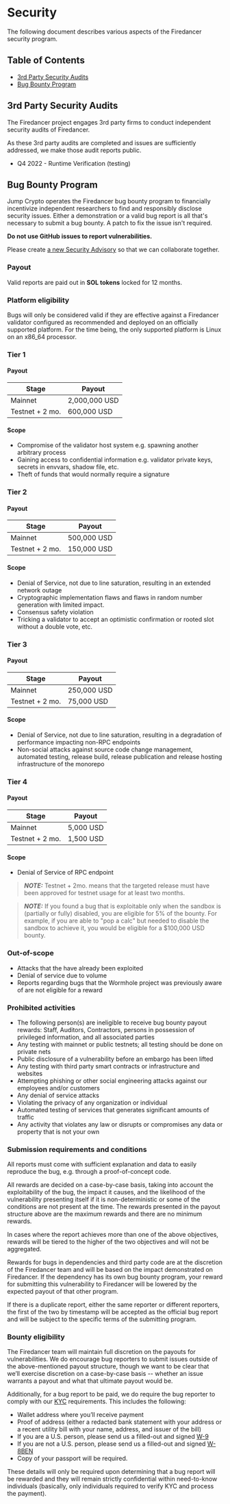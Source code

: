 # Security

The following document describes various aspects of the Firedancer security program.

## Table of Contents

- [3rd Party Security Audits](#3rd-Party-Security-Audits)
- [Bug Bounty Program](#Bug-Bounty-Program)


## 3rd Party Security Audits

The Firedancer project engages 3rd party firms to conduct independent security audits of Firedancer.

As these 3rd party audits are completed and issues are sufficiently addressed, we make those audit reports public.

- Q4 2022 - Runtime Verification (testing)

## Bug Bounty Program

Jump Crypto operates the Firedancer bug bounty program to financially incentivize independent researchers to find and responsibly disclose security issues.
Either a demonstration or a valid bug report is all that's necessary to submit a bug bounty.
A patch to fix the issue isn't required.

**Do not use GitHub issues to report vulnerabilities.**

Please create [a new Security Advisory](https://github.com/firedancer-io/firedancer/security/advisories/new) so that we can collaborate together.

### Payout
Valid reports are paid out in **SOL tokens** locked for 12 months.

### Platform eligibility
Bugs will only be considered valid if they are effective against a Firedancer validator configured as recommended and deployed on an officially supported platform. For the time being, the only supported platform is Linux on an x86_64 processor.

### Tier 1
#### Payout
| Stage           | Payout        |
| -----           | -----         |
| Mainnet         | 2,000,000 USD |
| Testnet + 2 mo. | 600,000 USD   |

#### Scope
* Compromise of the validator host system e.g. spawning another arbitrary process
* Gaining access to confidential information e.g. validator private keys, secrets in envvars, shadow file, etc.
* Theft of funds that would normally require a signature

### Tier 2
#### Payout
| Stage           | Payout        |
| -----           | -----         |
| Mainnet         | 500,000 USD   |
| Testnet + 2 mo. | 150,000 USD   |

#### Scope
* Denial of Service, not due to line saturation, resulting in an extended network outage
* Cryptographic implementation flaws and flaws in random number generation with limited impact.
* Consensus safety violation
* Tricking a validator to accept an optimistic confirmation or rooted slot without a double vote, etc.

### Tier 3
#### Payout
| Stage           | Payout        |
| -----           | -----         |
| Mainnet         | 250,000 USD   |
| Testnet + 2 mo. | 75,000 USD    |

#### Scope
* Denial of Service, not due to line saturation, resulting in a degradation of performance impacting non-RPC endpoints
* Non-social attacks against source code change management, automated testing, release build, release publication and release hosting infrastructure of the monorepo

### Tier 4
#### Payout
| Stage           | Payout        |
| -----           | -----         |
| Mainnet         | 5,000 USD     |
| Testnet + 2 mo. | 1,500 USD     |

#### Scope
* Denial of Service of RPC endpoint

> **_NOTE:_** Testnet + 2mo. means that the targeted release must have been approved for testnet usage for at least two months.

> **_NOTE:_** If you found a bug that is exploitable only when the sandbox is (partially or fully) disabled, you are eligible for 5% of the bounty. For example, if you are able to "pop a calc" but needed to disable the sandbox to achieve it, you would be eligible for a $100,000 USD bounty.

### Out-of-scope
* Attacks that the have already been exploited
* Denial of service due to volume
* Reports regarding bugs that the Wormhole project was previously aware of are not eligible for a reward

### Prohibited activities
* The following person(s) are ineligible to receive bug bounty payout rewards: Staff, Auditors, Contractors, persons in possession of privileged information, and all associated parties
* Any testing with mainnet or public testnets; all testing should be done on private nets
* Public disclosure of a vulnerability before an embargo has been lifted
* Any testing with third party smart contracts or infrastructure and websites
* Attempting phishing or other social engineering attacks against our employees and/or customers
* Any denial of service attacks
* Violating the privacy of any organization or individual
* Automated testing of services that generates significant amounts of traffic
* Any activity that violates any law or disrupts or compromises any data or property that is not your own

### Submission requirements and conditions
All reports must come with sufficient explanation and data to easily reproduce the bug, e.g. through a proof-of-concept code.

All rewards are decided on a case-by-case basis, taking into account the exploitability of the bug, the impact it causes, and the likelihood of the vulnerability presenting itself if it is non-deterministic or some of the conditions are not present at the time. The rewards presented in the payout structure above are the maximum rewards and there are no minimum rewards.

In cases where the report achieves more than one of the above objectives, rewards will be tiered to the higher of the two objectives and will not be aggregated.

Rewards for bugs in dependencies and third party code are at the discretion of the Firedancer team and will be based on the impact demonstrated on Firedancer. If the dependency has its own bug bounty program, your reward for submitting this vulnerability to Firedancer will be lowered by the expected payout of that other program.

If there is a duplicate report, either the same reporter or different reporters, the first of the two by timestamp will be accepted as the official bug report and will be subject to the specific terms of the submitting program.


### Bounty eligibility
The Firedancer team will maintain full discretion on the payouts for vulnerabilities. We do encourage bug reporters to submit issues outside of the above-mentioned payout structure, though we want to be clear that we’ll exercise discretion on a case-by-case basis -- whether an issue warrants a payout and what that ultimate payout would be.

Additionally, for a bug report to be paid, we do require the bug reporter to comply with our [KYC](https://en.wikipedia.org/wiki/Know_your_customer) requirements.
This includes the following:

* Wallet address where you’ll receive payment
* Proof of address (either a redacted bank statement with your address or a recent utility bill with your name, address, and issuer of the bill)
* If you are a U.S. person, please send us a filled-out and signed [W-9](https://www.irs.gov/pub/irs-pdf/fw9.pdf)
* If you are not a U.S. person, please send us a filled-out and signed [W-8BEN](https://www.irs.gov/pub/irs-pdf/fw8ben.pdf)
* Copy of your passport will be required.

These details will only be required upon determining that a bug report will be rewarded and they will remain strictly confidential within need-to-know individuals (basically, only individuals required to verify KYC and process the payment).
